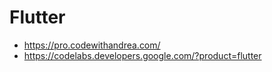 # Flutter

- https://pro.codewithandrea.com/
- https://codelabs.developers.google.com/?product=flutter
